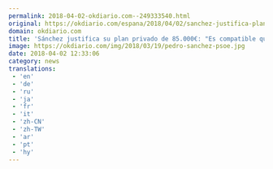 ```yaml
---
permalink: 2018-04-02-okdiario.com--249333540.html
original: https://okdiario.com/espana/2018/04/02/sanchez-justifica-plan-privado-85-000e-compatible-querer-pensiones-dignas-ahorrar-2052816
domain: okdiario.com
title: 'Sánchez justifica su plan privado de 85.000€: "Es compatible querer pensiones dignas y ahorrar"'
image: https://okdiario.com/img/2018/03/19/pedro-sanchez-psoe.jpg
date: 2018-04-02 12:33:06
category: news
translations: 
 - 'en'
 - 'de'
 - 'ru'
 - 'ja'
 - 'fr'
 - 'it'
 - 'zh-CN'
 - 'zh-TW'
 - 'ar'
 - 'pt'
 - 'hy'
---
```


